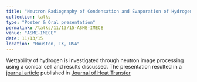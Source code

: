 ```yaml
---
title: "Neutron Radiography of Condensation and Evaporation of Hydrogen in a Cryogenic Condition"
collection: talks
type: "Poster & Oral presentation"
permalink: /talks/11/13/15-ASME-IMECE
venue: "ASME-IMECE"
date: 11/13/15
location: "Houston, TX, USA"
---
```


Wettability of hydrogen is investigated through neutron image processing using a conical cell and results discussed. The presentation resulted in a [journal article](http://kishanbellur.github.io/files/konduru_2016.pdf) published in [Journal of Heat Transfer](https://journaltool.asme.org/home/JournalDescriptions.cfm?JournalID=10#)
